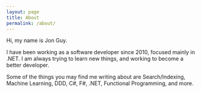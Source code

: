 ```yaml
---
layout: page
title: About
permalink: /about/
---
```


Hi, my name is Jon Guy.

I have been working as a software developer since 2010, focused mainly in .NET. I am always trying to learn new things, and working to become a better developer.

Some of the things you may find me writing about are Search/Indexing, Machine Learning, DDD, C#, F#, .NET, Functional Programming, and more.
